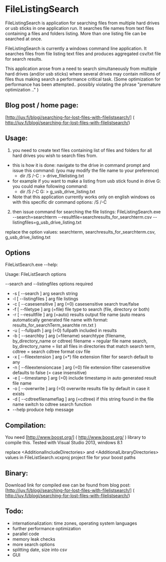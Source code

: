 FileListingSearch
======

FileListingSearch is application for searching files from multiple hard drives or usb sticks in one application run. It searches file names from text files containing a files and folders listing. More than one listing file can be searched at once. 

FileListingSearch is currently a windows command line application.
It searches files from file listing text files and produces aggregated csv/txt file for search results.

This application arose from a need to search simultaneously from multiple hard drives (and/or usb sticks)  where several drives may contain millions of files thus making search a performance critical task. (Some optimization for performance has been attempted.. possibly violating the phrase "premature optimization .."  )


Blog post / home page:
--------
[http://juy.fi/blogi/searching-for-lost-files-with-filelistsearch/] ( http://juy.fi/blogi/searching-for-lost-files-with-filelistsearch/)

Usage:
--------
1. you need to create text files containing list of files and folders for all hard drives you wish to search files from.
  * this is how it is done: 
     navigate to the drive in command prompt and issue this command: (you may modify the file name to your preference)
    * dir /S /-C <DRIVE LETTER>: > drive_filelisting.txt
  * for example if you want to make a listing from usb stick found in drive G: you could make following command:
    * dir /S /-C G: > g_usb_drive_listing.txt
  * Note that this application currently works only on english windows os with this specific dir command  options:  /S /-C

2. then issue command for searching the file listings:
FileListingSearch.exe --search=searchterm --resultfile=searchresults_for_searchterm.csv --listingfiles=g_usb_drive_listing.txt

replace the option values: searchterm, searchresults_for_searchterm.csv, g_usb_drive_listing.txt

Options
--------

FileListSearch.exe --help:

Usage: FileListSearch options

--search and --listingfiles options required

*  -s [ --search ] arg                   search string
*  -l [ --listingfiles ] arg             file listings
*  -c [ --casesensitive ] arg (=0)       casesensitive search true/false
*  -f [ --filetype ] arg (=file)         file type to search (file, directory or
                                        both)
* -r [ --resultfile ] arg (=auto)       results output file name (auto means
                                        automatically generated file name with
                                        format: results_for_searchTerm_searchte
                                        rm.txt )
* -u [ --fullpath ] arg (=0)            fullpath included in results
* -b [ --searchby ] arg (=filename)     searchtype (filename, by_directory_name
                                        or cdtree)
                                             filename = regular file name
                                        search,
                                             by_directory_name = list all files
                                        in directories that match search term,
                                             cdtree = search cdtree format csv
                                        file
* -x [ --fileextension ] arg (=*)       file extension filter for search
                                        default to any
* -n [ --fileextensioncase ] arg (=0)   file extension filter casesensitive
                                        defaults to false (= case insensitive)
* -e [ --timestamp ] arg (=0)           include timestamp in auto generated
                                        result file name
* -o [ --overwrite ] arg (=0)           overwrite results file by default in
                                        case it exists
* -d [ --cdtreefilenameflag ] arg (=cdtree)
                                        if this string found in the file name
                                        switch to cdtree search function
*  --help                                produce help message

Compilation:
--------
You need [http://www.boost.org/] ( http://www.boost.org/ ) library to compile this.
Tested with Visual Studio 2013, windows 8.1

replace &lt;AdditionalIncludeDirectories&gt;
and  &lt;AdditionalLibraryDirectories&gt; values in  FileListSearch.vcxproj project file for your boost paths

Binary:
--------
Download link for compiled exe can be found from blog post:
[http://juy.fi/blogi/searching-for-lost-files-with-filelistsearch/] ( http://juy.fi/blogi/searching-for-lost-files-with-filelistsearch/)


Todo:
--------
* internationalization: time zones, operating system languages
* further performance optimization
* parallel code
* memory leak checks
* more search options
* splitting date, size into csv
* GUI

